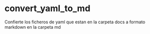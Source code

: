 # convert_yaml_to_md
Confierte los ficheros de yaml que estan en la carpeta docs a formato markdown en la carpeta md
